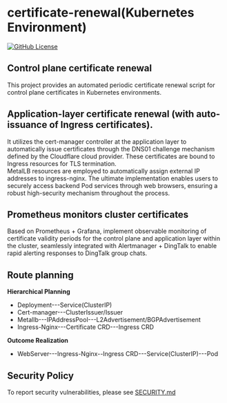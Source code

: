 # certificate-renewal(Kubernetes Environment)
[![GitHub License](https://img.shields.io/badge/License-Apache%202.0-blue.svg)](https://www.apache.org/licenses/LICENSE-2.0)

## Control plane certificate renewal
This project provides an automated periodic certificate renewal script for control plane certificates in Kubernetes environments.

## Application-layer certificate renewal (with auto-issuance of Ingress certificates).
It utilizes the cert-manager controller at the application layer to automatically issue certificates through the DNS01 challenge mechanism defined by the Cloudflare cloud provider. These certificates are bound to Ingress resources for TLS termination.  
MetalLB resources are employed to automatically assign external IP addresses to ingress-nginx. The ultimate implementation enables users to securely access backend Pod services through web browsers, ensuring a robust high-security mechanism throughout the process.

## Prometheus monitors cluster certificates
Based on Prometheus + Grafana, implement observable monitoring of certificate validity periods for the control plane and application layer within the cluster, seamlessly integrated with Alertmanager + DingTalk to enable rapid alerting responses to DingTalk group chats.

## Route planning
**Hierarchical Planning**
- Deployment---Service(ClusterIP)
- Cert-manager---ClusterIssuer/Issuer
- Metallb---IPAddressPool---L2Advertisement/BGPAdvertisement
- Ingress-Nginx---Certificate CRD---Ingress CRD

**Outcome Realization**
- WebServer---Ingress-Nginx--Ingress CRD---Service(ClusterIP)---Pod


## Security Policy
To report security vulnerabilities, please see [SECURITY.md](SECURITY.md)
